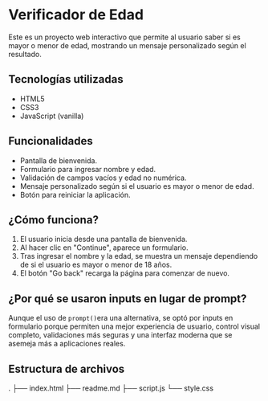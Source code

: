 # Verificador de Edad

Este es un proyecto web interactivo que permite al usuario saber si es mayor o menor de edad, mostrando un mensaje personalizado según el resultado.

## Tecnologías utilizadas

- HTML5
- CSS3
- JavaScript (vanilla)

## Funcionalidades

- Pantalla de bienvenida.
- Formulario para ingresar nombre y edad.
- Validación de campos vacíos y edad no numérica.
- Mensaje personalizado según si el usuario es mayor o menor de edad.
- Botón para reiniciar la aplicación.

##  ¿Cómo funciona?

1. El usuario inicia desde una pantalla de bienvenida.
2. Al hacer clic en "Continue", aparece un formulario.
3. Tras ingresar el nombre y la edad, se muestra un mensaje dependiendo de si el usuario es mayor o menor de 18 años.
4. El botón "Go back" recarga la página para comenzar de nuevo.

## ¿Por qué se usaron inputs en lugar de prompt?

Aunque el uso de `prompt()`era una alternativa, se optó por inputs en formulario porque permiten una mejor experiencia de usuario, control visual completo, validaciones más seguras y una interfaz moderna que se asemeja más a aplicaciones reales.

##  Estructura de archivos
.
├── index.html
├── readme.md
├── script.js
└── style.css